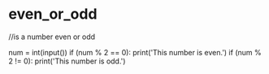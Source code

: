 # even_or_odd
//is a number even or odd

num = int(input())
if (num % 2 == 0):
  print('This number is even.')
if (num % 2 != 0):
  print('This number is odd.')
